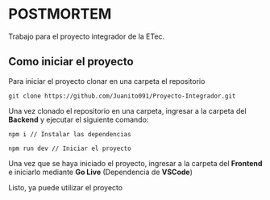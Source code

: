 # POSTMORTEM

  

Trabajo para el proyecto integrador de la ETec.

  

## Como iniciar el proyecto

  

Para iniciar el proyecto clonar en una carpeta el repositorio

  

    git clone https://github.com/Juanito091/Proyecto-Integrador.git

  

Una vez clonado el repositorio en una carpeta, ingresar a la carpeta del **Backend** y ejecutar el siguiente comando:

  

    npm i // Instalar las dependencias
    
    npm run dev // Iniciar el proyecto

  

Una vez que se haya iniciado el proyecto, ingresar a la carpeta del **Frontend** e iniciarlo mediante **Go Live** (Dependencia de **VSCode**)

  

Listo, ya puede utilizar el proyecto
